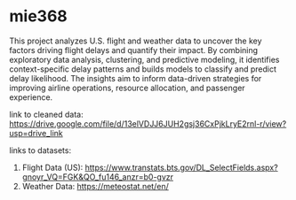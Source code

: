 # mie368
This project analyzes U.S. flight and weather data to uncover the key factors driving flight delays and quantify their impact. By combining exploratory data analysis, clustering, and predictive modeling, it identifies context-specific delay patterns and builds models to classify and predict delay likelihood. The insights aim to inform data-driven strategies for improving airline operations, resource allocation, and passenger experience.

link to cleaned data: https://drive.google.com/file/d/13elVDJJ6JUH2gsj36CxPjkLryE2rnl-r/view?usp=drive_link

links to datasets:
1. Flight Data (US): https://www.transtats.bts.gov/DL_SelectFields.aspx?gnoyr_VQ=FGK&QO_fu146_anzr=b0-gvzr
2. Weather Data: https://meteostat.net/en/


